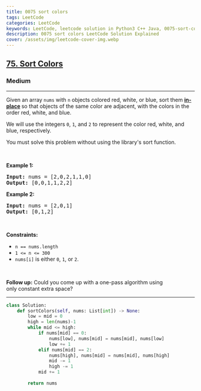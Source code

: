 ```yaml
---
title: 0075 sort colors
tags: LeetCode
categories: LeetCode
keywords: LeetCode, leetcode solution in Python3 C++ Java, 0075-sort-colors solution
description: 0075 sort colors LeetCode Solution Explained
cover: /assets/img/leetcode-cover-img.webp
---
```



<h2><a href="https://leetcode.com/problems/sort-colors">75. Sort Colors</a></h2><h3>Medium</h3><hr><p>Given an array <code>nums</code> with <code>n</code> objects colored red, white, or blue, sort them <strong><a href="https://en.wikipedia.org/wiki/In-place_algorithm" target="_blank">in-place</a> </strong>so that objects of the same color are adjacent, with the colors in the order red, white, and blue.</p>

<p>We will use the integers <code>0</code>, <code>1</code>, and <code>2</code> to represent the color red, white, and blue, respectively.</p>

<p>You must solve this problem without using the library&#39;s sort function.</p>

<p>&nbsp;</p>
<p><strong class="example">Example 1:</strong></p>

<pre>
<strong>Input:</strong> nums = [2,0,2,1,1,0]
<strong>Output:</strong> [0,0,1,1,2,2]
</pre>

<p><strong class="example">Example 2:</strong></p>

<pre>
<strong>Input:</strong> nums = [2,0,1]
<strong>Output:</strong> [0,1,2]
</pre>

<p>&nbsp;</p>
<p><strong>Constraints:</strong></p>

<ul>
	<li><code>n == nums.length</code></li>
	<li><code>1 &lt;= n &lt;= 300</code></li>
	<li><code>nums[i]</code> is either <code>0</code>, <code>1</code>, or <code>2</code>.</li>
</ul>

<p>&nbsp;</p>
<p><strong>Follow up:</strong>&nbsp;Could you come up with a one-pass algorithm using only&nbsp;constant extra space?</p>


---




```python
class Solution:
    def sortColors(self, nums: List[int]) -> None:
        low = mid = 0
        high = len(nums)-1
        while mid <= high:
            if nums[mid] == 0:
                nums[low], nums[mid] = nums[mid], nums[low]
                low += 1
            elif nums[mid] == 2:
                nums[high], nums[mid] = nums[mid], nums[high]
                mid -= 1
                high -= 1
            mid += 1
        
        return nums

```
